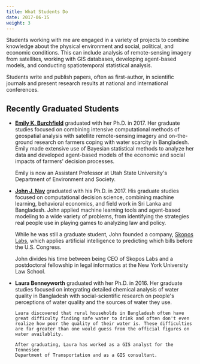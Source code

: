 ```yaml
---
title: What Students Do
date: 2017-06-15
weight: 3
---
```

Students working with me are engaged in a variety of projects to combine knowledge
about the physical environment and social, political, and economic conditions.
This can include analysis of remote-sensing imagery from satellites, working with
GIS databases, developing agent-based models, and conducting spatiotemporal
statistical analysis.

Students write and publish papers, often as first-author, in scientific journals
and present research results at national and international conferences.

## Recently Graduated Students

- __[Emily K. Burchfield](https://ekburchfield.wordpress.com/)__ graduated with her Ph.D. in 2017.
  Her graduate studies focused on combining intensive computational methods of
  geospatial analysis with satellite remote-sensing imagery and on-the-ground
  research on farmers coping with water scarcity in Bangladesh. Emily made
  extensive use of Bayesian statistical methods to analyze her data and developed
  agent-based models of the economic and social impacts of farmers' decision processes.

    Emily is now an Assistant Professor at Utah State University's Department
of Environment and Society.

- __[John J. Nay](http://johnjnay.com)__ graduated with his Ph.D. in 2017.
  His graduate studies focused on computational decision science, combining
  machine learning, behavioral economics, and field work in Sri Lanka and
  Bangladesh. John applied machine learning tools and agent-based modeling
  to a wide variety of problems, from identifying the strategies real people
  use in playing  games to analyzing law and policy.

    While he was still a graduate student, John founded a company,
    [Skopos Labs](https://www.skoposlabs.com), which applies artificial
    intelligence to predicting which bills before the U.S. Congress.

    John divides his time between being CEO of Skopos Labs and
    a postdoctoral fellowship in legal informatics at the
    New York University Law School.

- __Laura Benneyworth__ graduated with her Ph.D. in 2016.
  Her graduate studies focused on integrating detailed chemical analysis
  of water quality in Bangladesh with social-scientific research on people's
  perceptions of water quality and the sources of water they use.

      Laura discovered that rural households in Bangladesh often have
      great difficulty finding safe water to drink and often don't even
      realize how poor the quality of their water is. These difficulties
      are far greater than one would guess from the official figures on
      water availablity.

      After graduating, Laura has worked as a GIS analyst for the Tennessee
      Department of Transportation and as a GIS consultant.
